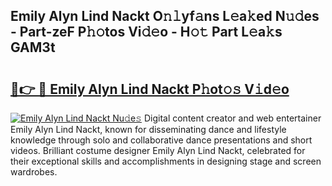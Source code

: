 ## Emily Alyn Lind Nackt O𝚗𝚕yf𝚊ns L𝚎a𝚔ed N𝚞𝚍es - Part-zeF P𝚑𝚘tos Vi𝚍𝚎o - H𝚘𝚝 Part L𝚎a𝚔s GAM3t

# <h2><a href="http://kf75rn.oniu.top/?m=Emily+Alyn+Lind+Nackt">🔗👉 🔴 Emily Alyn Lind Nackt P𝚑ot𝚘𝚜 V𝚒d𝚎o</a></h2>

[![Emily Alyn Lind Nackt Nu𝚍e𝚜](https://i.imgur.com/0qMVB7G.gif)](http://kf75rn.oniu.top/?m=Emily+Alyn+Lind+Nackt)
Digital content creator and web entertainer Emily Alyn Lind Nackt, known for disseminating dance and lifestyle knowledge through solo and collaborative dance presentations and short videos. Brilliant costume designer Emily Alyn Lind Nackt, celebrated for their exceptional skills and accomplishments in designing stage and screen wardrobes.  

